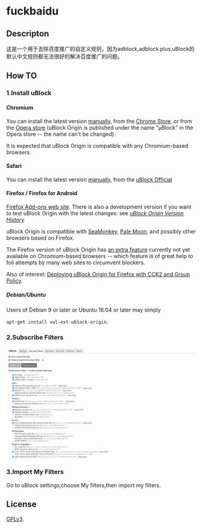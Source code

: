 # fuckbaidu

## Descripton

这是一个用于去除百度推广的自定义规则，因为adblock,adblock plus,uBlock的默认中文规则都无法很好的解决百度推广的问题。

## How TO

### 1.Install uBlock

#### Chromium

You can install the latest version [manually](https://github.com/gorhill/uBlock/tree/master/dist#install), from the [Chrome Store](https://chrome.google.com/webstore/detail/ublock-origin/cjpalhdlnbpafiamejdnhcphjbkeiagm), or from the [Opera store](https://addons.opera.com/en-gb/extensions/details/ublock/) (uBlock Origin is published under the name "µBlock" in the Opera store -- the name can't be changed).

It is expected that uBlock Origin is compatible with any Chromium-based browsers.

#### Safari

You can install the latest version [manually](https://github.com/gorhill/uBlock/tree/master/dist#install), from the [uBlock Official](https://www.ublock.org)

#### Firefox / Firefox for Android

[Firefox Add-ons web site](https://addons.mozilla.org/addon/ublock-origin/). There is also a development version if you want to test uBlock Origin with the latest changes: see [_uBlock Origin Version History_](https://addons.mozilla.org/addon/ublock-origin/versions/beta)

uBlock Origin is compatible with [SeaMonkey](http://www.seamonkey-project.org/), [Pale Moon](https://www.palemoon.org/), and possibly other browsers based on Firefox.

The Firefox version of uBlock Origin has [an extra feature](https://github.com/gorhill/uBlock/wiki/Inline-script-tag-filtering) currently not yet available on Chromium-based browsers -- which feature is of great help to foil attempts by many web sites to circumvent blockers.

Also of interest: [Deploying uBlock Origin for Firefox with CCK2 and Group Policy](http://decentsecurity.com/ublock-for-firefox-deployment/).

##### Debian/Ubuntu

Users of Debian 9 or later or Ubuntu 16.04 or later may simply

`apt-get install xul-ext-ublock-origin`.

### 2.Subscribe Filters

![img](./images/filters.png)

### 3.Import My Filters

Go to uBlock settings,choose My filters,then import my filters.

## License

[GPLv3](https://github.com/gorhill/uBlock/blob/master/LICENSE.txt).